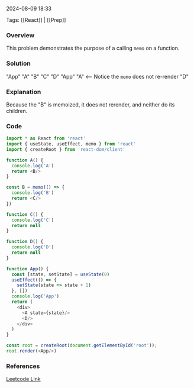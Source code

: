 
2024-08-09 18:33

Tags: [[React]] | [[Prep]]

### Overview
This problem demonstrates the purpose of a calling `memo` on a function.

### Solution
"App"
"A"
"B"
"C"
"D"
"App"
"A"      <-- Notice the `memo` does not re-render 
"D"

### Explanation
Because the "B" is memoized, it does not rerender, and neither do its children.

### Code
```javascript
import * as React from 'react'
import { useState, useEffect, memo } from 'react'
import { createRoot } from 'react-dom/client'

function A() {
  console.log('A')
  return <B/>
}

const B = memo(() => {
  console.log('B')
  return <C/>
})

function C() {
  console.log('C')
  return null
}

function D() {
  console.log('D')
  return null
}

function App() {
  const [state, setState] = useState(0)
  useEffect(() => {
    setState(state => state + 1)
  }, [])
  console.log('App')
  return (
    <div>
      <A state={state}/>
      <D/>
    </div>
  )
}

const root = createRoot(document.getElementById('root'));
root.render(<App/>)
```

### References
[Leetcode Link](https://bigfrontend.dev/react-quiz/React-re-render-2)

